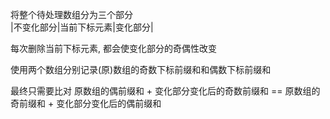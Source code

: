 将整个待处理数组分为三个部分          
|不变化部分|当前下标元素|变化部分|     

每次删除当前下标元素, 都会使变化部分的奇偶性改变       

使用两个数组分别记录(原)数组的奇数下标前缀和和偶数下标前缀和         

最终只需要比对 原数组的偶前缀和 + 变化部分变化后的奇数前缀和 == 原数组的奇前缀和 + 变化部分变化后的偶前缀和